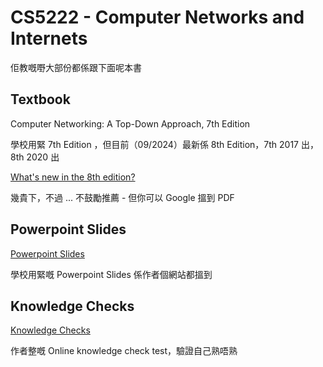 # CS5222 - Computer Networks and Internets

佢教嘅嘢大部份都係跟下面呢本書 

## Textbook

Computer Networking: A Top-Down Approach, 7th Edition

學校用緊 7th Edition ，但目前（09/2024）最新係 8th Edition，7th 2017 出，8th 2020 出

[What's new in the 8th edition?](https://gaia.cs.umass.edu/kurose_ross/eighth.php)

幾貴下，不過 ... 不鼓勵推薦 - 但你可以 Google 搵到 PDF

## Powerpoint Slides

[Powerpoint Slides](https://gaia.cs.umass.edu/kurose_ross/ppt.php)

學校用緊嘅 Powerpoint Slides 係作者個網站都搵到

## Knowledge Checks

[Knowledge Checks](https://gaia.cs.umass.edu/kurose_ross/knowledgechecks/)

作者整嘅 Online knowledge check test，驗證自己熟唔熟

